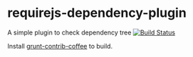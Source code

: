 requirejs-dependency-plugin
===========================

A simple plugin to check dependency tree
[![Build Status](https://secure.travis-ci.org/eller86/requirejs-dependency-plugin.png)](http://travis-ci.org/eller86/requirejs-dependency-plugin)

Install [grunt-contrib-coffee](https://npmjs.org/package/grunt-contrib-coffee) to build.
